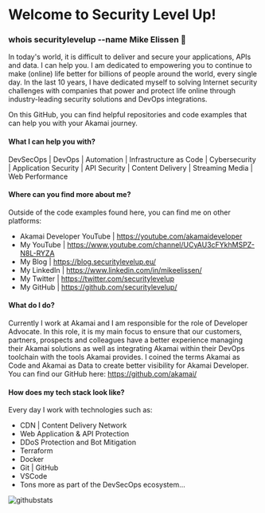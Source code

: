 # Welcome to Security Level Up! 

### whois securitylevelup --name Mike Elissen 👋
In today's world, it is difficult to deliver and secure your applications, APIs and data. I can help you. I am dedicated to empowering you to continue to make (online) life better for billions of people around the world, every single day. In the last 10 years, I have dedicated myself to solving Internet security challenges with companies that power and protect life online through industry-leading security solutions and DevOps integrations. 

On this GitHub, you can find helpful repositories and code examples that can help you with your Akamai journey.

#### What I can help you with?
DevSecOps | DevOps | Automation | Infrastructure as Code | Cybersecurity | Application Security | API Security | Content Delivery | Streaming Media | Web Performance 

#### Where can you find more about me?
Outside of the code examples found here, you can find me on other platforms:
- Akamai Developer YouTube | https://youtube.com/akamaideveloper
- My YouTube | https://www.youtube.com/channel/UCyAU3cFYkhMSPZ-N8L-RYZA
- My Blog | https://blog.securitylevelup.eu/
- My LinkedIn | https://www.linkedin.com/in/mikeelissen/
- My Twitter | https://twitter.com/securitylevelup
- My GitHub | https://github.com/securitylevelup/

#### What do I do?
Currently I work at Akamai and I am responsible for the role of Developer Advocate. In this role, it is my main focus to ensure that our customers, partners, prospects and colleagues have a better experience managing their Akamai solutions as well as integrating Akamai within their DevOps toolchain with the tools Akamai provides. I coined the terms Akamai as Code and Akamai as Data to create better visibility for Akamai Developer. You can find our GitHub here: https://github.com/akamai/

#### How does my tech stack look like?
Every day I work with technologies such as:
- CDN | Content Delivery Network
- Web Application & API Protection
- DDoS Protection and Bot Mitigation
- Terraform 
- Docker
- Git | GitHub 
- VSCode
- Tons more as part of the DevSecOps ecosystem...



<p><img align="left" src="https://github-readme-stats.vercel.app/api?username=securitylevelup&count_private=true&show_icons=true&theme=radical" alt="githubstats" /></p>

<!--
**securitylevelup/securitylevelup** is a ✨ _special_ ✨ repository because its `README.md` (this file) appears on your GitHub profile.

Here are some ideas to get you started:

- 🔭 I’m currently working on ...
- 🌱 I’m currently learning ...
- 👯 I’m looking to collaborate on ...
- 🤔 I’m looking for help with ...
- 💬 Ask me about ...
- 📫 How to reach me: ...
- 😄 Pronouns: ...
- ⚡ Fun fact: ...
-->
